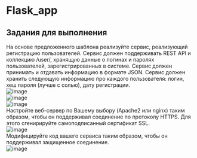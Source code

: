 # Flask_app
## Задания для выполнения
На основе предложенного шаблона реализуйте сервис, реализующий регистрацию пользователей. Сервис должен поддерживать REST API и коллекцию /user/, хранящую данные о логинах и паролях пользователей, зарегистрированных в системе. Сервис должен принимать и отдавать информацию в формате JSON. Сервис должен хранить следующую информацию про каждого пользователя: логин, хеш пароля (лучше с солью), дату регистрации.  
![image](https://user-images.githubusercontent.com/70998859/146777894-abd4c635-3d0b-46cc-8e04-eb34b2adc202.png)  
![image](https://user-images.githubusercontent.com/70998859/146778326-fa041f91-7627-4bd1-ad45-fb91d794cf98.png)  
![image](https://user-images.githubusercontent.com/70998859/146778427-a15bf3e8-5be3-49dc-a705-132935908571.png)  
Настройте веб-сервер по Вашему выбору (Apache2 или nginx) таким образом, чтобы он поддерживал соединение по протоколу HTTPS. Для этого сгенирируйте самоподписанный сертификат SSL.  
![image](https://user-images.githubusercontent.com/70998859/146778886-8d048d94-7ccc-447a-bec1-248fe04e3b2f.png)  
Модифицируйте код вашего сервиса таким образом, чтобы он поддерживал защищенное соединение.  
![image](https://user-images.githubusercontent.com/70998859/146781019-8646e778-bc48-4865-af48-08c817f867a1.png)  
